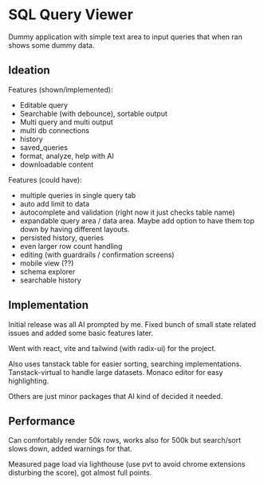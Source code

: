# SQL Query Viewer

Dummy application with simple text area to input queries that when ran shows some dummy data.

## Ideation

Features (shown/implemented):
- Editable query
- Searchable (with debounce), sortable output
- Multi query and multi output
- multi db connections
- history
- saved_queries
- format, analyze, help with AI
- downloadable content

Features (could have):
- multiple queries in single query tab
- auto add limit to data
- autocomplete and validation (right now it just checks table name)
- expandable query area / data area. Maybe add option to have them top down by having different layouts.
- persisted history, queries
- even larger row count handling
- editing (with guardrails / confirmation screens)
- mobile view (??)
- schema explorer
- searchable history

## Implementation

Initial release was all AI prompted by me. Fixed bunch of small state related issues and added some basic features later.

Went with react, vite and tailwind (with radix-ui) for the project.

Also uses tanstack table for easier sorting, searching implementations. Tanstack-virtual to handle large datasets. Monaco editor for easy highlighting.

Others are just minor packages that AI kind of decided it needed.

## Performance

Can comfortably render 50k rows, works also for 500k but search/sort slows down, added warnings for that.

Measured page load via lighthouse (use pvt to avoid chrome extensions disturbing the score), got almost full points.
